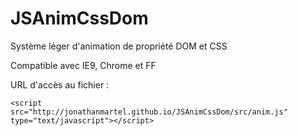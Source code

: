 JSAnimCssDom
============

Système léger d'animation de propriété DOM et CSS

Compatible avec IE9, Chrome et FF

URL d'accès au fichier :

<code>&lt;script src=&quot;http:&#x2F;&#x2F;jonathanmartel.github.io&#x2F;JSAnimCssDom&#x2F;src&#x2F;anim.js&quot; type=&quot;text&#x2F;javascript&quot;&gt;&lt;&#x2F;script&gt;</script></code>


